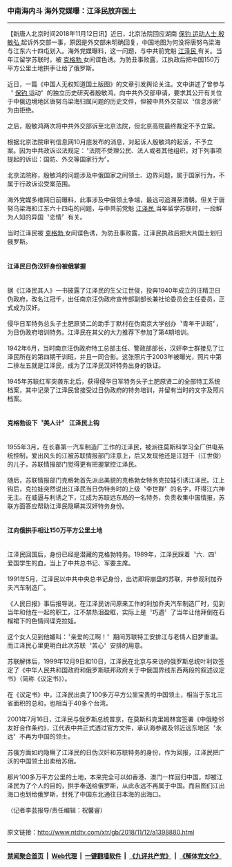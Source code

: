 ### 中南海内斗  海外党媒曝：江泽民放弃国土
------------------------

<div class="wysiwyg">
 【新唐人北京时间2018年11月12日讯】近日，北京法院回应湖南
 <a href="http://www.ntdtv.com/xtr/gb/articlelistbytag_保钓.html" target="_blank">
  保钓
 </a>
 <a href="http://www.ntdtv.com/xtr/gb/articlelistbytag_运动人士.html" target="_blank">
  运动人士
 </a>
 <a href="http://www.ntdtv.com/xtr/gb/articlelistbytag_殷敏弘.html" target="_blank">
  殷敏弘
 </a>
 起诉外交部一事，原因是外交部未明确回复，中国地图为何没将唐努乌梁海与江东六十四屯划入。海外党媒曝料，这一问题，与中共前党魁
 <a href="http://www.ntdtv.com/xtr/gb/articlelistbytag_江泽民.html" target="_blank">
  江泽民
 </a>
 有关。当年江留学苏联时，被
 <a href="http://www.ntdtv.com/xtr/gb/articlelistbytag_克格勃.html" target="_blank">
  克格勃
 </a>
 女间谍色诱。为防丑事败露，江执政后把中国150万平方公里土地拱手让给了俄罗斯。
 <br/>
 <br/>
 近日，一篇《中国人无权知道国土版图》的文章引发舆论关注。文中讲述了曾参与〝
 <a href="http://www.ntdtv.com/xtr/gb/articlelistbytag_保钓.html" target="_blank">
  保钓
 </a>
 运动〞的独立历史研究者殷敏鸿，向中共外交部申请，要求其公开有关位于中俄边境地区唐努乌梁海归属问题的历史文件，但被中共外交部以〝信息涉密〞为由拒绝。
 <br/>
 <br/>
 之后，殷敏鸿两次将中共外交部诉至北京法院，但北京高院最终裁定不予立案。
 <br/>
 <br/>
 根据北京法院审判信息网10月底发布的消息，对起诉人殷敏鸿的起诉，不予立案。因为中共政诉讼法规定：〝法院不受理公民、法人或者其他组织，对下列事项提起的诉讼：国防、外交等国家行为〞。
 <br/>
 <br/>
 北京法院称，殷敏鸿的问题涉及中俄国家之间领土、边界问题，属于国家行为，不属于行政诉讼受案范围。
 <br/>
 <br/>
 海外党媒多维网日前曝料，此事涉及中俄领土争端，最远可追溯至清朝。但关于唐努乌梁海和江东六十四屯的问题，与中共前党魁
 <a href="http://www.ntdtv.com/xtr/gb/articlelistbytag_江泽民.html" target="_blank">
  江泽民
 </a>
 当年留学苏联时，一段鲜为人知的异国〝恋情〞有关。
 <br/>
 <br/>
 当时江泽民被
 <a href="http://www.ntdtv.com/xtr/gb/articlelistbytag_克格勃.html" target="_blank">
  克格勃
 </a>
 女间谍色诱，为防丑事败露，江泽民执政后把大片国土划归俄罗斯。
 <br/>
 <br/>
 <h4>
  江泽民日伪汉奸身份被俄掌握
 </h4>
 <br/>
 据《江泽民其人》一书披露了江泽民的生父江世俊，投奔1940年成立的汪精卫日伪政府，改名江冠千，出任南京汪伪政府宣传部副部长兼社论委员会主任委员，正式成为汉奸。
 <br/>
 <br/>
 侵华日军特务总头子土肥原贤二的助手丁默村在伪南京大学创办〝青年干训班〞，为日伪政府培训特务。江泽民在其父的大力推荐下参加了第4期培训。
 <br/>
 <br/>
 1942年6月，当时南京汪伪政府特工总部主任、警政部部长，汉奸李士群接见了江泽民所在的第四期干训班，并且一同合影。这张照片于2003年被曝光，照片中第二排左五就是江泽民，成为了江泽民汉奸特务出身的铁证。
 <br/>
 <br/>
 1945年苏联红军突袭东北后，获得侵华日军特务头子土肥原贤二的全部特工系统档案，其中记录了江泽民曾接受过日伪政府的特务培训，并留有当时的文字及照片档案。
 <br/>
 <br/>
 <h4>
  克格勃设下〝美人计〞 江泽民上钩
 </h4>
 <br/>
 1955年3月，在长春第一汽车制造厂工作的江泽民，被派往莫斯科学习全厂供电系统控制，爱出风头的江被苏联情报部门注意上，后又发现他还是江冠千（江世俊）的儿子，苏联情报部门觉得更有把握掌控江泽民。
 <br/>
 <br/>
 随后，苏联情报部门克格勃首先派出美貌的克格勃女特务克拉娃引诱江泽民。江上钩后，克拉娃突然说出江泽民当日伪特务时的上级〝李世群〞的名字，吓得江六神无主。在威逼与利诱之下，江成为苏联远东局的一名特务，负责收集中国情报，苏联方面答应帮助江泽民隐瞒其汉奸特务身份。
 <br/>
 <br/>
 <h4>
  江向俄拱手相让150万平方公里土地
 </h4>
 <br/>
 江泽民回国后，身份已经是潜藏的克格勃特务。1989年，江泽民踩着〝六．四〞爱国学生的血，当上了中共总书记、军委主席。
 <br/>
 <br/>
 1991年5月，江泽民以中共中央总书记身份，出访即将崩盘的苏联，并参观利加乔夫汽车制造厂。
 <br/>
 <br/>
 《人民日报》事后报导说，在江泽民访问原来工作的利加乔夫汽车制造厂时，见到当年和他在一起的职工，江不禁热泪盈眶，实际上是〝巧遇〞了当年让他拜倒在石榴裙下的色情间谍克拉娃。
 <br/>
 <br/>
 这个女人见到他媚叫：〝亲爱的江啊！〞期间苏联特工安排江与老情人旧梦重温。而江泽民心里更明白此次苏联〝苦心〞安排的用意。
 <br/>
 <br/>
 苏联解体后，1999年12月9日和10日，江泽民在北京与来访的俄罗斯总统叶利钦签定了《中华人民共和国政府和俄罗斯联邦政府关于中俄国界线东西两段的叙述议定书》（简称《议定书》）。
 <br/>
 <br/>
 在《议定书》中，江泽民出卖了100多万平方公里宝贵的中国领土，相当于东北三省面积的总和，也相当于40多个台湾。
 <br/>
 <br/>
 2001年7月16日，江泽民与俄罗斯总统普京，在莫斯科克里姆林宫签署《中俄睦邻友好合作条约》，江代表中共正式透过官方文件，承认海参崴及邻近远东地区〝永远〞不再为中国的领土。
 <br/>
 <br/>
 苏俄方面如约隐瞒了江泽民的日伪汉奸和苏联特务的身份，作为回报，江泽民把广沃的中国领土出卖给苏俄。
 <br/>
 <br/>
 那片100多万平方公里的土地，本来完全可以如香港、澳门一样回归中国，却被江泽民为了个人的目的，拱手奉送给俄罗斯，从此永远不再属于中国。而且图们江出海口也划给俄罗斯，封死了中国东北通往日本海的出海口。
 <br/>
 <br/>
 （记者李芸报导/责任编辑：祝馨睿）
</div>

<br/>原文链接：http://www.ntdtv.com/xtr/gb/2018/11/12/a1398880.html


------------------------
#### [禁闻聚合首页](https://github.com/gfw-breaker/banned-news/blob/master/README.md) &nbsp;|&nbsp; [Web代理](https://github.com/gfw-breaker/open-proxy/blob/master/README.md) &nbsp;|&nbsp; [一键翻墙软件](https://github.com/gfw-breaker/nogfw/blob/master/README.md) &nbsp;|&nbsp; [《九评共产党》](https://github.com/gfw-breaker/9ping.md/blob/master/README.md#九评之一评共产党是什么) &nbsp;|&nbsp; [《解体党文化》](https://github.com/gfw-breaker/jtdwh.md/blob/master/README.md#绪论)